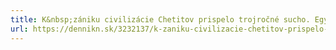 ```yaml
---
title: K&nbsp;zániku civilizácie Chetitov prispelo trojročné sucho. Egypťania sa z&nbsp;toho skúšali poučiť, tiež to môžeme skúsiť
url: https://dennikn.sk/3232137/k-zaniku-civilizacie-chetitov-prispelo-trojrocne-sucho-egyptania-sa-z-toho-skusali-poucit-tiez-to-mozeme-skusit/?ref=list
---
```

